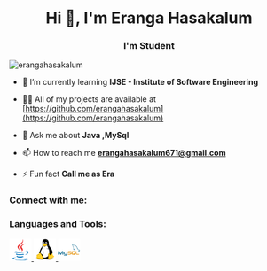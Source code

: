 <h1 align="center">Hi 👋, I'm Eranga Hasakalum</h1>
<h3 align="center">I'm Student</h3>

<p align="left"> <img src="https://komarev.com/ghpvc/?username=erangahasakalum&label=Profile%20views&color=0e75b6&style=flat" alt="erangahasakalum" /> </p>

- 🌱 I’m currently learning **IJSE - Institute of Software Engineering**

- 👨‍💻 All of my projects are available at [https://github.com/erangahasakalum](https://github.com/erangahasakalum)

- 💬 Ask me about **Java ,MySql**

- 📫 How to reach me **erangahasakalum671@gmail.com**

- ⚡ Fun fact **Call me as Era**

<h3 align="left">Connect with me:</h3>
<p align="left">
</p>

<h3 align="left">Languages and Tools:</h3>
<p align="left"> <a href="https://www.java.com" target="_blank" rel="noreferrer"> <img src="https://raw.githubusercontent.com/devicons/devicon/master/icons/java/java-original.svg" alt="java" width="40" height="40"/> </a> <a href="https://www.linux.org/" target="_blank" rel="noreferrer"> <img src="https://raw.githubusercontent.com/devicons/devicon/master/icons/linux/linux-original.svg" alt="linux" width="40" height="40"/> </a> <a href="https://www.mysql.com/" target="_blank" rel="noreferrer"> <img src="https://raw.githubusercontent.com/devicons/devicon/master/icons/mysql/mysql-original-wordmark.svg" alt="mysql" width="40" height="40"/> </a> </p>
